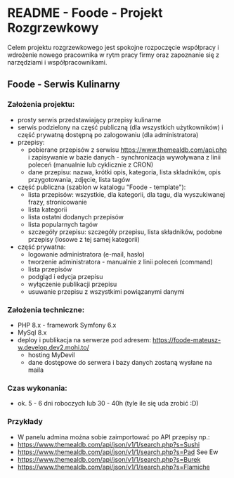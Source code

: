 # README - Foode - Projekt Rozgrzewkowy  #

Celem projektu rozgrzewkowego jest spokojne rozpoczęcie współpracy i wdrożenie nowego pracownika w rytm pracy firmy oraz zapoznanie się z narzędziami i współpracownikami.

## Foode - Serwis Kulinarny ##

### Założenia projektu: ###

* prosty serwis przedstawiający przepisy kulinarne
* serwis podzielony na część publiczną (dla wszystkich użytkowników) i część prywatną dostępną po zalogowaniu (dla administratora)
* przepisy:
    - pobierane przepisów z serwisu https://www.themealdb.com/api.php i zapisywanie w bazie danych - synchronizacja wywoływana z linii poleceń (manualnie lub cyklicznie z CRON)
    - dane przepisu: nazwa, krótki opis, kategoria, lista składników, opis przygotowania, zdjęcie, lista tagów
* część publiczna (szablon w katalogu "Foode - template"):
    - lista przepisów: wszystkie, dla kategorii, dla tagu, dla wyszukiwanej frazy, stronicowanie
    - lista kategorii
    - lista ostatni dodanych przepisów
    - lista popularnych tagów
    - szczegóły przepisu: szczegóły przepisu, lista składników, podobne przepisy (losowe z tej samej kategorii)
* część prywatna:
    - logowanie administratora (e-mail, hasło)
    - tworzenie administratora - manualnie z linii poleceń (command)
    - lista przepisów
    - podgląd i edycja przepisu
    - wyłączenie publikacji przepisu
    - usuwanie przepisu z wszystkimi powiązanymi danymi

### Założenia techniczne: ###
* PHP 8.x - framework Symfony 6.x
* MySql 8.x
* deploy i publikacja na serwerze pod adresem: https://foode-mateusz-w.develop.dev2.mohi.to/
    - hosting MyDevil
    - dane dostępowe do serwera i bazy danych zostaną wysłane na maila

### Czas wykonania: ###
* ok. 5 - 6 dni roboczych lub 30 - 40h (tyle ile się uda zrobić :D)

### Przykłady ###
* W panelu admina można sobie zaimportować po API przepisy np.:
* https://www.themealdb.com/api/json/v1/1/search.php?s=Sushi
* https://www.themealdb.com/api/json/v1/1/search.php?s=Pad See Ew
* https://www.themealdb.com/api/json/v1/1/search.php?s=Burek
* https://www.themealdb.com/api/json/v1/1/search.php?s=Flamiche
